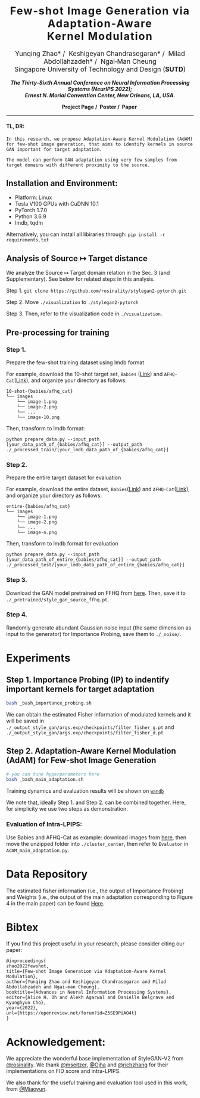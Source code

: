<h1 align='center' style="text-align:center; font-weight:bold; font-size:2.0em;letter-spacing:2.0px;">
                Few-shot Image Generation via Adaptation-Aware <br> Kernel Modulation</h1>
<p align='center' style="text-align:center;font-size:1.25em;">
    <a href="https://scholar.google.com/citations?user=kQA0x9UAAAAJ&hl=en" target="_blank" style="text-decoration: none;">Yunqing Zhao*</a>&nbsp;/&nbsp;
    <a href="https://keshik6.github.io/" target="_blank" style="text-decoration: none;">Keshigeyan Chandrasegaran*</a>&nbsp;/&nbsp;
    <a href="https://miladabd.github.io/" target="_blank" style="text-decoration: none;">Milad Abdollahzadeh*</a>&nbsp;/&nbsp;
    <a href="https://sites.google.com/site/mancheung0407/" target="_blank" style="text-decoration: none;">Ngai&#8209;Man Cheung</a></br>
Singapore University of Technology and Design (<b>SUTD</b>)<br/>
</p>

<p align='center';>
<b>
<em>The Thirty-Sixth Annual Conference on Neural Information Processing Systems (NeurIPS 2022);</em> <br>
<em>Ernest N. Morial Convention Center, New Orleans, LA, USA.</em>
</b>
</p>

<p align='center' style="text-align:center;font-size:2.5 em;">
<b>
    <a href="https://yunqing-me.github.io/AdAM//" target="_blank" style="text-decoration: none;">Project Page</a>&nbsp;/&nbsp;
    <a href="https://neurips.cc/media/PosterPDFs/NeurIPS%202022/d0ac1ed0c5cb9ecbca3d2496ec1ad984.png" target="_blank" style="text-decoration: none;">Poster</a>&nbsp;/&nbsp;
    <a href="https://arxiv.org/abs/2210.16559" target="_blank" style="text-decoration: none;">Paper</a>&nbsp;
    <!-- /&nbsp; -->
    <!-- <a href="https://recorder-v3.slideslive.com/?share=74947&s=c88e53c5-a3c2-46c9-9719-092b74eca0c2" target="_blank" style="text-decoration: none;">Talk</a>&nbsp; -->
</b>
</p>


----------------------------------------------------------------------

#### TL, DR: 
```
In this research, we propose Adaptation-Aware Kernel Modulation (AdAM) for few-shot image generation, that aims to identify kernels in source GAN important for target adaptation. 

The model can perform GAN adaptation using very few samples from target domains with different proximity to the source.
```

## Installation and Environment:

- Platform: Linux
- Tesla V100 GPUs with CuDNN 10.1
- PyTorch 1.7.0
- Python 3.6.9
- lmdb, tqdm

Alternatively, you can install all libiraries through:  `pip install -r requirements.txt`

## Analysis of Source ↦ Target distance

We analyze the Source ↦ Target domain relation in the Sec. 3 (and Supplementary). See below for related steps in this analysis.

Step 1. `git clone https://github.com/rosinality/stylegan2-pytorch.git`

Step 2. Move `./visualization` to `./stylegan2-pytorch`

Step 3. Then, refer to the visualization code in `./visualization`.

## Pre-processing for training

### Step 1. 
Prepare the few-shot training dataset using lmdb format

For example, download the 10-shot target set, `Babies` ([Link](https://drive.google.com/file/d/1P8JMLq2Kk61MbEZDgwytqXxfrhG-NqcR/view?usp=sharing)) and `AFHQ-Cat`([Link](https://drive.google.com/file/d/1zgacEE0jiiDxttbK81fk6miY_4Ithhw-/view?usp=sharing)), and organize your directory as follows:

~~~
10-shot-{babies/afhq_cat}
└── images		
    └── image-1.png
    └── image-2.png
    └── ...
    └── image-10.png
~~~

Then, transform to lmdb format:

`python prepare_data.py --input_path [your_data_path_of_{babies/afhq_cat}] --output_path ./_processed_train/[your_lmdb_data_path_of_{babies/afhq_cat}]`

### Step 2. 
Prepare the entire target dataset for evaluation

For example, download the entire dataset, `Babies`([Link](https://drive.google.com/file/d/1xBpBRmPRoVXsWerv_zx4kQ4nDQUOsqu_/view?usp=share_link)) and `AFHQ-Cat`([Link](https://drive.google.com/file/d/1_-cDkzqz3LlotXSYMBXZLterSQe4fR7S/view?usp=share_link)), and organize your directory as follows:

~~~
entire-{babies/afhq_cat}
└── images		
    └── image-1.png
    └── image-2.png
    └── ...
    └── image-n.png
~~~

Then, transform to lmdb format for evaluation

`python prepare_data.py --input_path [your_data_path_of_entire_{babies/afhq_cat}] --output_path ./_processed_test/[your_lmdb_data_path_of_entire_{babies/afhq_cat}]`

### Step 3. 
Download the GAN model pretrained on FFHQ from [here](https://drive.google.com/file/d/1TQ_6x74RPQf03mSjtqUijM4MZEMyn7HI/view). Then, save it to `./_pretrained/style_gan_source_ffhq.pt`.

### Step 4.
Randomly generate abundant Gaussian noise input (the same dimension as input to the generator) for Importance Probing, save them to `./_noise/`.

# Experiments


## Step 1. Importance Probing (IP) to indentify important kernels for target adaptation

~~~bash
bash _bash_importance_probing.sh
~~~

We can obtain the estimated Fisher information of modulated kernels and it will be saved in `./_output_style_gan/args.exp/checkpoints/filter_fisher_g.pt` and `./_output_style_gan/args.exp/checkpoints/filter_fisher_d.pt`

## Step 2.  Adaptation-Aware Kernel Modulation (AdAM) for Few-shot Image Generation

~~~bash
# you can tune hyperparameters here
bash _bash_main_adaptation.sh
~~~

Training dynamics and evaluation results will be shown on [`wandb`](https://wandb.ai/site)

We note that, ideally Step 1. and Step 2. can be combined together. Here, for simplicity we use two steps as demonstration.

### Evaluation of Intra-LPIPS:
Use Babies and AFHQ-Cat as example: download images from [here](https://drive.google.com/file/d/1JQDEV_I2wIULqjIp6ms1hpsGgUYZKTgG/view?usp=share_link), then move the unzipped folder into `./cluster_center`, then refer to `Evaluator` in `AdAM_main_adaptation.py`.

# Data Repository
The estimated fisher information (i.e., the output of Importance Probing) and Weights (i.e., the output of the main adaptation corresponding to Figure 4 in the main paper) can be found [Here](https://drive.google.com/drive/folders/11uZjqJZl7ImapEndU4locAr2miHCJvDY?usp=share_link).


# Bibtex
If you find this project useful in your research, please consider citing our paper:

```
@inproceedings{
zhao2022fewshot,
title={Few-shot Image Generation via Adaptation-Aware Kernel Modulation},
author={Yunqing Zhao and Keshigeyan Chandrasegaran and Milad Abdollahzadeh and Ngai-man Cheung},
booktitle={Advances in Neural Information Processing Systems},
editor={Alice H. Oh and Alekh Agarwal and Danielle Belgrave and Kyunghyun Cho},
year={2022},
url={https://openreview.net/forum?id=Z5SE9PiAO4t}
}
```

# Acknowledgement: 

We appreciate the wonderful base implementation of StyleGAN-V2 from [@rosinality](https://github.com/rosinality). We thank [@mseitzer](https://github.com/mseitzer/pytorch-fid), [@Ojha](https://github.com/utkarshojha/few-shot-gan-adaptation) and [@richzhang](https://github.com/richzhang/PerceptualSimilarity) for their implementations on FID score and intra-LPIPS.

We also thank for the useful training and evaluation tool used in this work, from [@Miaoyun](https://github.com/MiaoyunZhao/GANmemory_LifelongLearning).



